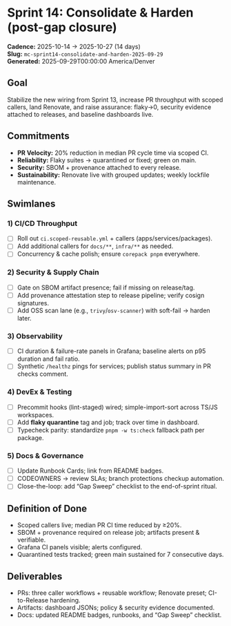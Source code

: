 # Sprint 14: Consolidate & Harden (post-gap closure)
**Cadence:** 2025-10-14 → 2025-10-27 (14 days)  
**Slug:** `mc-sprint14-consolidate-and-harden-2025-09-29`  
**Generated:** 2025-09-29T00:00:00 America/Denver

## Goal
Stabilize the new wiring from Sprint 13, increase PR throughput with scoped callers, land Renovate, and raise assurance: flaky→0, security evidence attached to releases, and baseline dashboards live.

## Commitments
- **PR Velocity:** 20% reduction in median PR cycle time via scoped CI.
- **Reliability:** Flaky suites → quarantined or fixed; green on main.
- **Security:** SBOM + provenance attached to every release.
- **Sustainability:** Renovate live with grouped updates; weekly lockfile maintenance.

## Swimlanes
### 1) CI/CD Throughput
- [ ] Roll out `ci.scoped-reusable.yml` + callers (apps/services/packages).
- [ ] Add additional callers for `docs/**`, `infra/**` as needed.
- [ ] Concurrency & cache polish; ensure `corepack pnpm` everywhere.

### 2) Security & Supply Chain
- [ ] Gate on SBOM artifact presence; fail if missing on release/tag.
- [ ] Add provenance attestation step to release pipeline; verify cosign signatures.
- [ ] Add OSS scan lane (e.g., `trivy`/`osv-scanner`) with soft-fail → harden later.

### 3) Observability
- [ ] CI duration & failure-rate panels in Grafana; baseline alerts on p95 duration and fail ratio.
- [ ] Synthetic `/healthz` pings for services; publish status summary in PR checks comment.

### 4) DevEx & Testing
- [ ] Precommit hooks (lint-staged) wired; simple-import-sort across TS/JS workspaces.
- [ ] Add **flaky quarantine** tag and job; track over time in dashboard.
- [ ] Typecheck parity: standardize `pnpm -w ts:check` fallback path per package.

### 5) Docs & Governance
- [ ] Update Runbook Cards; link from README badges.
- [ ] CODEOWNERS → review SLAs; branch protections checkup automation.
- [ ] Close-the-loop: add “Gap Sweep” checklist to the end-of-sprint ritual.

## Definition of Done
- Scoped callers live; median PR CI time reduced by ≥20%.
- SBOM + provenance required on release job; artifacts present & verifiable.
- Grafana CI panels visible; alerts configured.
- Quarantined tests tracked; green main sustained for 7 consecutive days.

## Deliverables
- PRs: three caller workflows + reusable workflow; Renovate preset; CI-to-Release hardening.
- Artifacts: dashboard JSONs; policy & security evidence documented.
- Docs: updated README badges, runbooks, and “Gap Sweep” checklist.

